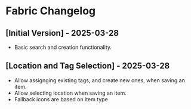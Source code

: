# Fabric Changelog

## [Initial Version] - 2025-03-28

- Basic search and creation functionality.

## [Location and Tag Selection] - 2025-03-28

- Allow assignging existing tags, and create new ones, when saving an item.
- Allow selecting location when saving an item.
- Fallback icons are based on item type
